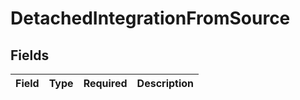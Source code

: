 # DetachedIntegrationFromSource


## Fields

| Field       | Type        | Required    | Description |
| ----------- | ----------- | ----------- | ----------- |